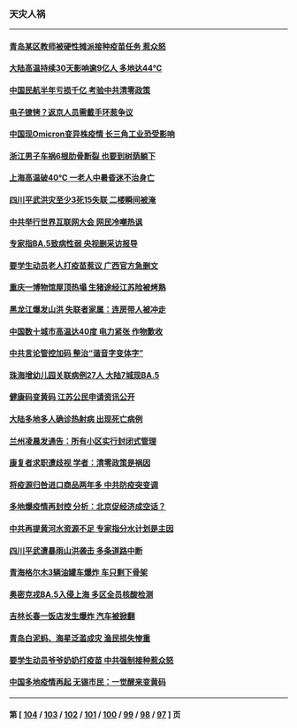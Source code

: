 ### 天灾人祸
---
#### [青岛某区教师被硬性摊派接种疫苗任务 惹众怒](../../pages/ncid280/n13781241.md) 
#### [大陆高温持续30天影响逾9亿人 多地达44℃](../../pages/ncid280/n13780960.md) 
#### [中国民航半年亏损千亿 考验中共清零政策](../../pages/ncid280/n13781001.md) 
#### [电子镣铐？返京人员需戴手环惹争议](../../pages/ncid280/n13780894.md) 
#### [中国现Omicron变异株疫情 长三角工业恐受影响](../../pages/ncid280/n13780940.md) 
#### [浙江男子车祸6根肋骨断裂 也要到树荫躺下](../../pages/ncid280/n13780698.md) 
#### [上海高温破40℃ 一老人中暑昏迷不治身亡](../../pages/ncid280/n13780697.md) 
#### [四川平武洪灾至少3死15失联 二楼瞬间被淹](../../pages/ncid280/n13780649.md) 
#### [中共举行世界互联网大会 网民冷嘲热讽](../../pages/ncid280/n13780577.md) 
#### [专家指BA.5致病性弱 央视删采访报导](../../pages/ncid280/n13780540.md) 
#### [要学生动员老人打疫苗惹议 广西官方急删文](../../pages/ncid280/n13780541.md) 
#### [重庆一博物馆屋顶热塌 生猪途经江苏险被烤熟](../../pages/ncid280/n13780456.md) 
#### [黑龙江爆发山洪 失联者家属：连房带人被冲走](../../pages/ncid280/n13780466.md) 
#### [中国数十城市高温达40度 电力紧张 作物歉收](../../pages/ncid280/n13780174.md) 
#### [中共言论管控加码 整治“谐音字变体字”](../../pages/ncid280/n13779959.md) 
#### [珠海增幼儿园关联病例27人 大陆7城现BA.5](../../pages/ncid280/n13779962.md) 
#### [健康码变黄码 江苏公民申请资讯公开](../../pages/ncid280/n13779771.md) 
#### [大陆多地多人确诊热射病 出现死亡病例](../../pages/ncid280/n13779680.md) 
#### [兰州凌晨发通告：所有小区实行封闭式管理](../../pages/ncid280/n13779759.md) 
#### [康复者求职遭歧视 学者：清零政策是祸因](../../pages/ncid280/n13779329.md) 
#### [将疫源归咎进口商品两年多 中共防疫突变调](../../pages/ncid280/n13779427.md) 
#### [多地爆疫情再封控 分析：北京促经济成空话？](../../pages/ncid280/n13779188.md) 
#### [中共再提黄河水资源不足 专家指分水计划是主因](../../pages/ncid280/n13779370.md) 
#### [四川平武遭暴雨山洪袭击 多条道路中断](../../pages/ncid280/n13779017.md) 
#### [青海格尔木3辆油罐车爆炸 车只剩下骨架](../../pages/ncid280/n13778271.md) 
#### [奥密克戎BA.5入侵上海 多区全员核酸检测](../../pages/ncid280/n13778254.md) 
#### [吉林长春一饭店发生爆炸 汽车被掀翻](../../pages/ncid280/n13778132.md) 
#### [青岛白泥蚂、海星泛滥成灾 渔民损失惨重](../../pages/ncid280/n13777590.md) 
#### [要学生动员爷爷奶奶打疫苗 中共强制接种惹众怒](../../pages/ncid280/n13777292.md) 
#### [中国多地疫情再起 无锡市民：一觉醒来变黄码](../../pages/ncid280/n13777279.md) 

---
#### 第 [ [104](./104.md) / [103](./103.md) / [102](./102.md) / [101](./101.md) / [100](./100.md) / [99](./99.md) / [98](./98.md) / [97](./97.md) ] 页
